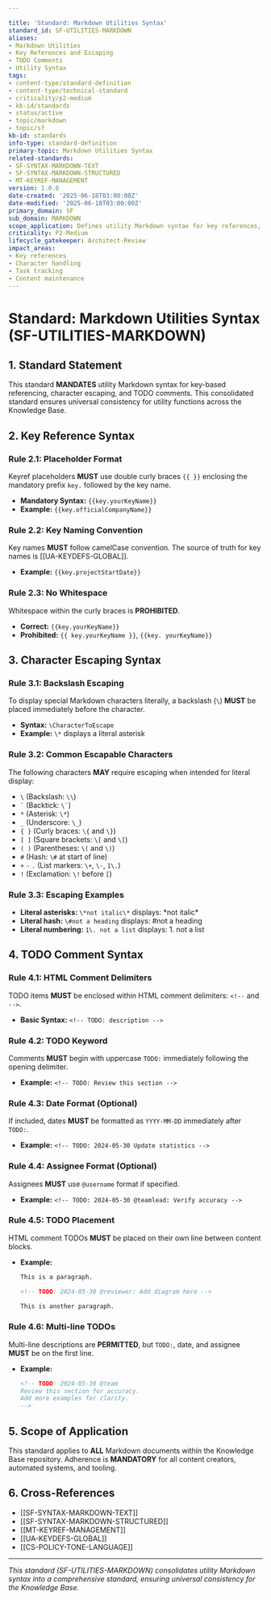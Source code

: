 ```yaml
---

title: 'Standard: Markdown Utilities Syntax'
standard_id: SF-UTILITIES-MARKDOWN
aliases:
- Markdown Utilities
- Key References and Escaping
- TODO Comments
- Utility Syntax
tags:
- content-type/standard-definition
- content-type/technical-standard
- criticality/p2-medium
- kb-id/standards
- status/active
- topic/markdown
- topic/sf
kb-id: standards
info-type: standard-definition
primary-topic: Markdown Utilities Syntax
related-standards:
- SF-SYNTAX-MARKDOWN-TEXT
- SF-SYNTAX-MARKDOWN-STRUCTURED
- MT-KEYREF-MANAGEMENT
version: 1.0.0
date-created: '2025-06-18T03:00:00Z'
date-modified: '2025-06-18T03:00:00Z'
primary_domain: SF
sub_domain: MARKDOWN
scope_application: Defines utility Markdown syntax for key references, character escaping, and TODO comments.
criticality: P2-Medium
lifecycle_gatekeeper: Architect-Review
impact_areas:
- Key references
- Character handling
- Task tracking
- Content maintenance
---
```

# Standard: Markdown Utilities Syntax (SF-UTILITIES-MARKDOWN)

## 1. Standard Statement

This standard **MANDATES** utility Markdown syntax for key-based referencing, character escaping, and TODO comments. This consolidated standard ensures universal consistency for utility functions across the Knowledge Base.

## 2. Key Reference Syntax

### Rule 2.1: Placeholder Format
Keyref placeholders **MUST** use double curly braces `{{ }}` enclosing the mandatory prefix `key.` followed by the key name.
*   **Mandatory Syntax:** `{{key.yourKeyName}}`
*   **Example:** `{{key.officialCompanyName}}`

### Rule 2.2: Key Naming Convention
Key names **MUST** follow camelCase convention. The source of truth for key names is [[UA-KEYDEFS-GLOBAL]].
*   **Example:** `{{key.projectStartDate}}`

### Rule 2.3: No Whitespace
Whitespace within the curly braces is **PROHIBITED**.
*   **Correct:** `{{key.yourKeyName}}`
*   **Prohibited:** `{{ key.yourKeyName }}`, `{{key. yourKeyName}}`

## 3. Character Escaping Syntax

### Rule 3.1: Backslash Escaping
To display special Markdown characters literally, a backslash (`\`) **MUST** be placed immediately before the character.
*   **Syntax:** `\CharacterToEscape`
*   **Example:** `\*` displays a literal asterisk

### Rule 3.2: Common Escapable Characters
The following characters **MAY** require escaping when intended for literal display:
*   `\` (Backslash: `\\`)
*   `` ` `` (Backtick: `` \` ``)
*   `*` (Asterisk: `\*`)
*   `_` (Underscore: `\_`)
*   `{ }` (Curly braces: `\{` and `\}`)
*   `[ ]` (Square brackets: `\[` and `\]`)
*   `( )` (Parentheses: `\(` and `\)`)
*   `#` (Hash: `\#` at start of line)
*   `+` `-` `.` (List markers: `\+`, `\-`, `1\.`)
*   `!` (Exclamation: `\!` before `[`)

### Rule 3.3: Escaping Examples
*   **Literal asterisks:** `\*not italic\*` displays: \*not italic\*
*   **Literal hash:** `\#not a heading` displays: \#not a heading
*   **Literal numbering:** `1\. not a list` displays: 1\. not a list

## 4. TODO Comment Syntax

### Rule 4.1: HTML Comment Delimiters
TODO items **MUST** be enclosed within HTML comment delimiters: `<!--` and `-->`.
*   **Basic Syntax:** `<!-- TODO: description -->`

### Rule 4.2: TODO Keyword
Comments **MUST** begin with uppercase `TODO:` immediately following the opening delimiter.
*   **Example:** `<!-- TODO: Review this section -->`

### Rule 4.3: Date Format (Optional)
If included, dates **MUST** be formatted as `YYYY-MM-DD` immediately after `TODO:`.
*   **Example:** `<!-- TODO: 2024-05-30 Update statistics -->`

### Rule 4.4: Assignee Format (Optional)
Assignees **MUST** use `@username` format if specified.
*   **Example:** `<!-- TODO: 2024-05-30 @teamlead: Verify accuracy -->`

### Rule 4.5: TODO Placement
HTML comment TODOs **MUST** be placed on their own line between content blocks.
*   **Example:**
    ```markdown
    This is a paragraph.

    <!-- TODO: 2024-05-30 @reviewer: Add diagram here -->

    This is another paragraph.
    ```

### Rule 4.6: Multi-line TODOs
Multi-line descriptions are **PERMITTED**, but `TODO:`, date, and assignee **MUST** be on the first line.
*   **Example:**
    ```markdown
    <!-- TODO: 2024-05-30 @team
    Review this section for accuracy.
    Add more examples for clarity.
    -->
    ```

## 5. Scope of Application

This standard applies to **ALL** Markdown documents within the Knowledge Base repository. Adherence is **MANDATORY** for all content creators, automated systems, and tooling.

## 6. Cross-References
*   [[SF-SYNTAX-MARKDOWN-TEXT]]
*   [[SF-SYNTAX-MARKDOWN-STRUCTURED]]
*   [[MT-KEYREF-MANAGEMENT]]
*   [[UA-KEYDEFS-GLOBAL]]
*   [[CS-POLICY-TONE-LANGUAGE]]

---
*This standard (SF-UTILITIES-MARKDOWN) consolidates utility Markdown syntax into a comprehensive standard, ensuring universal consistency for the Knowledge Base.* 